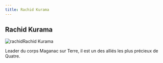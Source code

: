```yaml
---
title: Rachid Kurama
---
```


Rachid Kurama
-------------

![rachid](/images/stories/saga/gundamwing/persos/rachid.jpg)Rachid Kurama


Leader du corps Maganac sur Terre, il est un des alliés les plus précieux de Quatre.

